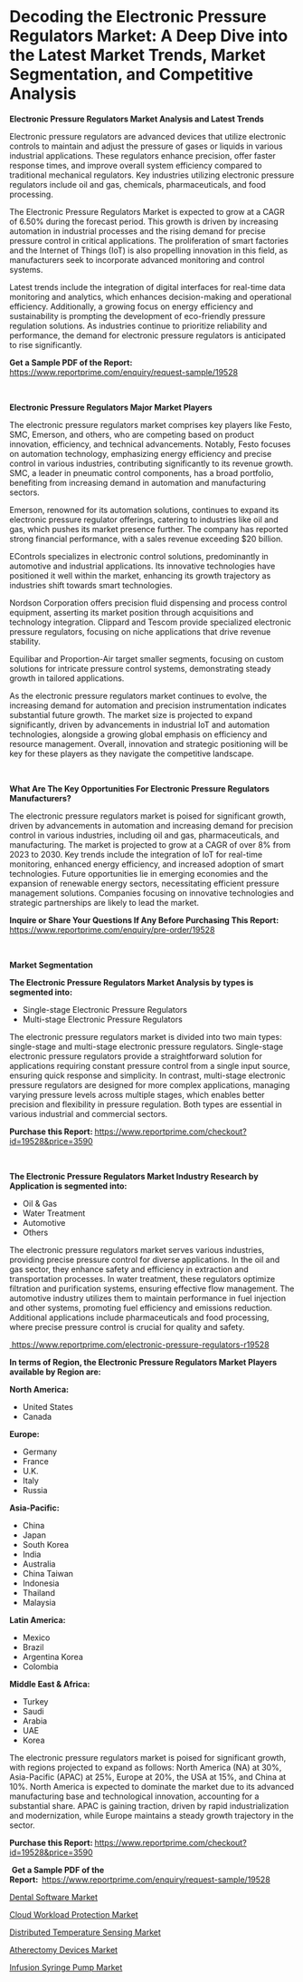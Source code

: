 <p><h1>Decoding the Electronic Pressure Regulators Market: A Deep Dive into the Latest Market Trends, Market Segmentation, and Competitive Analysis</h1></p><p><strong>Electronic Pressure Regulators Market Analysis and Latest Trends</strong></p>
<p><p>Electronic pressure regulators are advanced devices that utilize electronic controls to maintain and adjust the pressure of gases or liquids in various industrial applications. These regulators enhance precision, offer faster response times, and improve overall system efficiency compared to traditional mechanical regulators. Key industries utilizing electronic pressure regulators include oil and gas, chemicals, pharmaceuticals, and food processing.</p><p>The Electronic Pressure Regulators Market is expected to grow at a CAGR of 6.50% during the forecast period. This growth is driven by increasing automation in industrial processes and the rising demand for precise pressure control in critical applications. The proliferation of smart factories and the Internet of Things (IoT) is also propelling innovation in this field, as manufacturers seek to incorporate advanced monitoring and control systems.</p><p>Latest trends include the integration of digital interfaces for real-time data monitoring and analytics, which enhances decision-making and operational efficiency. Additionally, a growing focus on energy efficiency and sustainability is prompting the development of eco-friendly pressure regulation solutions. As industries continue to prioritize reliability and performance, the demand for electronic pressure regulators is anticipated to rise significantly.</p></p>
<p><strong>Get a Sample PDF of the Report:&nbsp;</strong> <a href="https://www.reportprime.com/enquiry/request-sample/19528?utm_campaign=57&utm_medium=2&utm_source=Github&utm_content=ia&utm_term=23112024&utm_id=electronic-pressure-regulators">https://www.reportprime.com/enquiry/request-sample/19528</a></p>
<p>&nbsp;</p>
<p><strong>Electronic Pressure Regulators Major Market Players</strong></p>
<p><p>The electronic pressure regulators market comprises key players like Festo, SMC, Emerson, and others, who are competing based on product innovation, efficiency, and technical advancements. Notably, Festo focuses on automation technology, emphasizing energy efficiency and precise control in various industries, contributing significantly to its revenue growth. SMC, a leader in pneumatic control components, has a broad portfolio, benefiting from increasing demand in automation and manufacturing sectors.</p><p>Emerson, renowned for its automation solutions, continues to expand its electronic pressure regulator offerings, catering to industries like oil and gas, which pushes its market presence further. The company has reported strong financial performance, with a sales revenue exceeding $20 billion.</p><p>EControls specializes in electronic control solutions, predominantly in automotive and industrial applications. Its innovative technologies have positioned it well within the market, enhancing its growth trajectory as industries shift towards smart technologies.</p><p>Nordson Corporation offers precision fluid dispensing and process control equipment, asserting its market position through acquisitions and technology integration. Clippard and Tescom provide specialized electronic pressure regulators, focusing on niche applications that drive revenue stability.</p><p>Equilibar and Proportion-Air target smaller segments, focusing on custom solutions for intricate pressure control systems, demonstrating steady growth in tailored applications.</p><p>As the electronic pressure regulators market continues to evolve, the increasing demand for automation and precision instrumentation indicates substantial future growth. The market size is projected to expand significantly, driven by advancements in industrial IoT and automation technologies, alongside a growing global emphasis on efficiency and resource management. Overall, innovation and strategic positioning will be key for these players as they navigate the competitive landscape.</p></p>
<p>&nbsp;</p>
<p><strong>What Are The Key Opportunities For Electronic Pressure Regulators Manufacturers?</strong></p>
<p><p>The electronic pressure regulators market is poised for significant growth, driven by advancements in automation and increasing demand for precision control in various industries, including oil and gas, pharmaceuticals, and manufacturing. The market is projected to grow at a CAGR of over 8% from 2023 to 2030. Key trends include the integration of IoT for real-time monitoring, enhanced energy efficiency, and increased adoption of smart technologies. Future opportunities lie in emerging economies and the expansion of renewable energy sectors, necessitating efficient pressure management solutions. Companies focusing on innovative technologies and strategic partnerships are likely to lead the market.</p></p>
<p><strong>Inquire or Share Your Questions If Any Before Purchasing This Report:</strong> <a href="https://www.reportprime.com/enquiry/pre-order/19528?utm_campaign=57&utm_medium=2&utm_source=Github&utm_content=ia&utm_term=23112024&utm_id=electronic-pressure-regulators">https://www.reportprime.com/enquiry/pre-order/19528</a></p>
<p>&nbsp;</p>
<p><strong>Market Segmentation</strong></p>
<p><strong>The Electronic Pressure Regulators Market Analysis by types is segmented into:</strong></p>
<p><ul><li>Single-stage Electronic Pressure Regulators</li><li>Multi-stage Electronic Pressure Regulators</li></ul></p>
<p><p>The electronic pressure regulators market is divided into two main types: single-stage and multi-stage electronic pressure regulators. Single-stage electronic pressure regulators provide a straightforward solution for applications requiring constant pressure control from a single input source, ensuring quick response and simplicity. In contrast, multi-stage electronic pressure regulators are designed for more complex applications, managing varying pressure levels across multiple stages, which enables better precision and flexibility in pressure regulation. Both types are essential in various industrial and commercial sectors.</p></p>
<p><strong>Purchase this Report:&nbsp;</strong><a href="https://www.reportprime.com/checkout?id=19528&price=3590&utm_campaign=57&utm_medium=2&utm_source=Github&utm_content=ia&utm_term=23112024&utm_id=electronic-pressure-regulators">https://www.reportprime.com/checkout?id=19528&price=3590</a></p>
<p>&nbsp;</p>
<p><strong>The Electronic Pressure Regulators Market Industry Research by Application is segmented into:</strong></p>
<p><ul><li>Oil & Gas</li><li>Water Treatment</li><li>Automotive</li><li>Others</li></ul></p>
<p><p>The electronic pressure regulators market serves various industries, providing precise pressure control for diverse applications. In the oil and gas sector, they enhance safety and efficiency in extraction and transportation processes. In water treatment, these regulators optimize filtration and purification systems, ensuring effective flow management. The automotive industry utilizes them to maintain performance in fuel injection and other systems, promoting fuel efficiency and emissions reduction. Additional applications include pharmaceuticals and food processing, where precise pressure control is crucial for quality and safety.</p></p>
<p><a href="https://www.reportprime.com/electronic-pressure-regulators-r19528?utm_campaign=57&utm_medium=2&utm_source=Github&utm_content=ia&utm_term=23112024&utm_id=electronic-pressure-regulators">&nbsp;https://www.reportprime.com/electronic-pressure-regulators-r19528</a></p>
<p><strong>In terms of Region, the Electronic Pressure Regulators Market Players available by Region are:</strong></p>
<p>
    <p> <strong> North America: </strong>
        <ul>
            <li>United States</li>
            <li>Canada</li>
        </ul>
        </p> 
    <p> <strong> Europe: </strong>
        <ul>
            <li>Germany</li>
            <li>France</li>
            <li>U.K.</li>
            <li>Italy</li>
            <li>Russia</li>
        </ul>
        </p> 
    <p> <strong> Asia-Pacific: </strong>
        <ul>
            <li>China</li>
            <li>Japan</li>
            <li>South Korea</li>
            <li>India</li>
            <li>Australia</li>
            <li>China Taiwan</li>
            <li>Indonesia</li>
            <li>Thailand</li>
            <li>Malaysia</li>
        </ul>
        </p> 
    <p> <strong> Latin America: </strong>
        <ul>
            <li>Mexico</li>
            <li>Brazil</li>
            <li>Argentina Korea</li>
            <li>Colombia</li>
        </ul>
        </p> 
    <p> <strong> Middle East & Africa: </strong>
        <ul>
            <li>Turkey</li>
            <li>Saudi</li>
            <li>Arabia</li>
            <li>UAE</li>
            <li>Korea</li>
        </ul>
    </p>
    </p>
<p><p>The electronic pressure regulators market is poised for significant growth, with regions projected to expand as follows: North America (NA) at 30%, Asia-Pacific (APAC) at 25%, Europe at 20%, the USA at 15%, and China at 10%. North America is expected to dominate the market due to its advanced manufacturing base and technological innovation, accounting for a substantial share. APAC is gaining traction, driven by rapid industrialization and modernization, while Europe maintains a steady growth trajectory in the sector.</p></p>
<p><strong>Purchase this Report: </strong><a href="https://www.reportprime.com/checkout?id=19528&price=3590&utm_campaign=57&utm_medium=2&utm_source=Github&utm_content=ia&utm_term=23112024&utm_id=electronic-pressure-regulators">https://www.reportprime.com/checkout?id=19528&price=3590</a></p>
<p>&nbsp;<strong>Get a Sample PDF of the Report:&nbsp;&nbsp;</strong><a href="https://www.reportprime.com/enquiry/request-sample/19528?utm_campaign=57&utm_medium=2&utm_source=Github&utm_content=ia&utm_term=23112024&utm_id=electronic-pressure-regulators">https://www.reportprime.com/enquiry/request-sample/19528</a></p>
<p><strong></strong></p>
<p><p><a href="https://www.linkedin.com/pulse/dental-software-market-report-in-depth-analysis-72-cagr-qtjre?utm_campaign=57&utm_medium=2&utm_source=Github&utm_content=ia&utm_term=23112024&utm_id=electronic-pressure-regulators">Dental Software Market</a></p><p><a href="https://issuu.com/reportprime-2/docs/cloud-workload-protection-market-si_ed39d14bbf50ad?utm_campaign=57&utm_medium=2&utm_source=Github&utm_content=ia&utm_term=23112024&utm_id=electronic-pressure-regulators">Cloud Workload Protection Market</a></p><p><a href="https://www.linkedin.com/pulse/analyzing-distributed-temperature-sensing-market-123-cagr-ladqe?utm_campaign=57&utm_medium=2&utm_source=Github&utm_content=ia&utm_term=23112024&utm_id=electronic-pressure-regulators">Distributed Temperature Sensing Market</a></p><p><a href="https://github.com/gullattedenna/Market-Research-Report-List-1/blob/main/atherectomy-devices-market.md?utm_campaign=57&utm_medium=2&utm_source=Github&utm_content=ia&utm_term=23112024&utm_id=electronic-pressure-regulators">Atherectomy Devices Market</a></p><p><a href="https://github.com/AshrafKhan865/Market-Research-Report-List-1/blob/main/infusion-syringe-pump-market.md?utm_campaign=57&utm_medium=2&utm_source=Github&utm_content=ia&utm_term=23112024&utm_id=electronic-pressure-regulators">Infusion Syringe Pump Market</a></p></p>